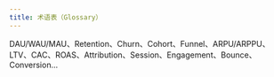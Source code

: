 ```yaml
---
title: 术语表（Glossary）
---
```


DAU/WAU/MAU、Retention、Churn、Cohort、Funnel、ARPU/ARPPU、LTV、CAC、ROAS、Attribution、Session、Engagement、Bounce、Conversion...
